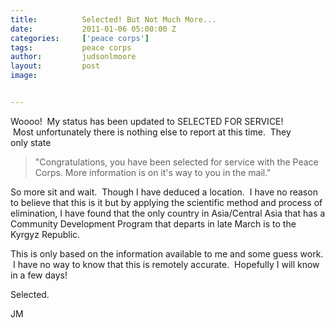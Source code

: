 ```yaml
---
title:			Selected! But Not Much More...
date:			2011-01-06 05:00:00 Z
categories:		['peace corps']
tags:			peace corps
author:			judsonlmoore
layout:			post
image:			


---
```


Woooo!  My status has been updated to SELECTED FOR SERVICE!  Most unfortunately there is nothing else to report at this time.  They only state

> 

> "Congratulations, you have been selected for service with the Peace Corps. More information is on it's way to you in the mail."



So more sit and wait.  Though I have deduced a location.  I have no reason to believe that this is it but by applying the scientific method and process of elimination, I have found that the only country in Asia/Central Asia that has a Community Development Program that departs in late March is to the Kyrgyz Republic.

This is only based on the information available to me and some guess work.  I have no way to know that this is remotely accurate.  Hopefully I will know in a few days!

Selected.

JM
